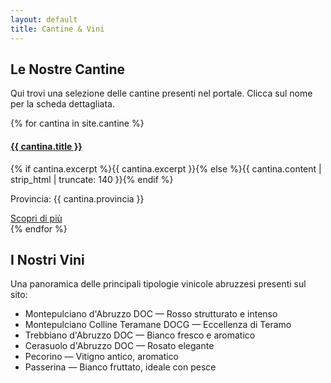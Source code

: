 ```yaml
---
layout: default
title: Cantine & Vini
---
```


## Le Nostre Cantine

Qui trovi una selezione delle cantine presenti nel portale. Clicca sul nome per la scheda dettagliata.

<div class="cantine-grid">
{% for cantina in site.cantine %}
	<article class="cantina-card">
		<div class="card-content">
			<h4><a href="{{ cantina.url | relative_url }}">{{ cantina.title }}</a></h4>
			<p class="card-description">{% if cantina.excerpt %}{{ cantina.excerpt }}{% else %}{{ cantina.content | strip_html | truncate: 140 }}{% endif %}</p>
			<p class="provincia">Provincia: {{ cantina.provincia }}</p>
			<a href="{{ cantina.url | relative_url }}" class="btn btn--secondary">Scopri di più</a>
		</div>
	</article>
{% endfor %}
</div>

## I Nostri Vini

Una panoramica delle principali tipologie vinicole abruzzesi presenti sul sito:

- Montepulciano d'Abruzzo DOC — Rosso strutturato e intenso
- Montepulciano Colline Teramane DOCG — Eccellenza di Teramo
- Trebbiano d'Abruzzo DOC — Bianco fresco e aromatico
- Cerasuolo d'Abruzzo DOC — Rosato elegante
- Pecorino — Vitigno antico, aromatico
- Passerina — Bianco fruttato, ideale con pesce
